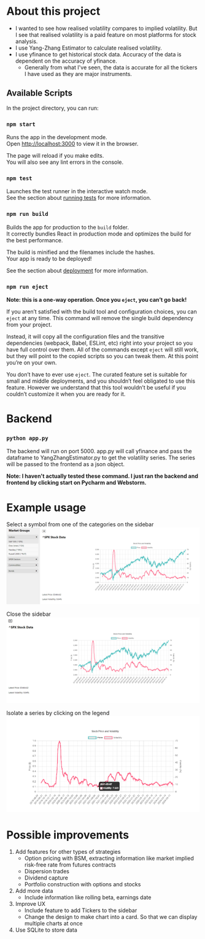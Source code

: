 # About this project

- I wanted to see how realised volatility compares to implied volatility.
  But I see that realised volatility is a paid feature on most platforms for stock analysis.
- I use Yang-Zhang Estimator to calculate realised volatility.
- I use yfinance to get historical stock data. Accuracy of the data is dependent on the accuracy of yfinance.
    - Generally from what I've seen, the data is accurate for all the tickers I have used as they are major instruments.

## Available Scripts

In the project directory, you can run:

### `npm start`

Runs the app in the development mode.\
Open [http://localhost:3000](http://localhost:3000) to view it in the browser.

The page will reload if you make edits.\
You will also see any lint errors in the console.

### `npm test`

Launches the test runner in the interactive watch mode.\
See the section about [running tests](https://facebook.github.io/create-react-app/docs/running-tests) for more
information.

### `npm run build`

Builds the app for production to the `build` folder.\
It correctly bundles React in production mode and optimizes the build for the best performance.

The build is minified and the filenames include the hashes.\
Your app is ready to be deployed!

See the section about [deployment](https://facebook.github.io/create-react-app/docs/deployment) for more information.

### `npm run eject`

**Note: this is a one-way operation. Once you `eject`, you can’t go back!**

If you aren’t satisfied with the build tool and configuration choices, you can `eject` at any time. This command will
remove the single build dependency from your project.

Instead, it will copy all the configuration files and the transitive dependencies (webpack, Babel, ESLint, etc) right
into your project so you have full control over them. All of the commands except `eject` will still work, but they will
point to the copied scripts so you can tweak them. At this point you’re on your own.

You don’t have to ever use `eject`. The curated feature set is suitable for small and middle deployments, and you
shouldn’t feel obligated to use this feature. However we understand that this tool wouldn’t be useful if you couldn’t
customize it when you are ready for it.

# Backend

### `python app.py`

The backend will run on port 5000.
app.py will call yfinance and pass the dataframe to YangZhangEstimator.py to get the volatility series.
The series will be passed to the frontend as a json object.

**Note: I haven't actually tested these command. I just ran the backend and frontend by clicking start on Pycharm and
Webstorm.**

# Example usage

Select a symbol from one of the categories on the sidebar
![img_1.png](/img/img.png)

Close the sidebar
![img.png](img/img2.png)

Isolate a series by clicking on the legend
![img.png](img/img3.png)

# Possible improvements

1. Add features for other types of strategies
    - Option pricing with BSM, extracting information like market implied risk-free rate from futures contracts
    - Dispersion trades
    - Dividend capture
    - Portfolio construction with options and stocks
2. Add more data
    - Include information like rolling beta, earnings date
3. Improve UX
    - Include feature to add Tickers to the sidebar
    - Change the design to make chart into a card. So that we can display multiple charts at once
4. Use SQLite to store data